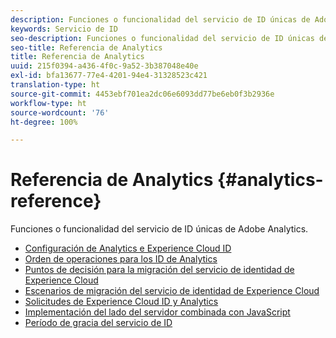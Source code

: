 ```yaml
---
description: Funciones o funcionalidad del servicio de ID únicas de Adobe Analytics.
keywords: Servicio de ID
seo-description: Funciones o funcionalidad del servicio de ID únicas de Adobe Analytics.
seo-title: Referencia de Analytics
title: Referencia de Analytics
uuid: 215f0394-a436-4f0c-9a52-3b387048e40e
exl-id: bfa13677-77e4-4201-94e4-31328523c421
translation-type: ht
source-git-commit: 4453ebf701ea2dc06e6093dd77be6eb0f3b2936e
workflow-type: ht
source-wordcount: '76'
ht-degree: 100%

---
```


# Referencia de Analytics {#analytics-reference}

Funciones o funcionalidad del servicio de ID únicas de Adobe Analytics.

+ [Configuración de Analytics e Experience Cloud ID](analytics-ids.md)
+ [Orden de operaciones para los ID de Analytics](analytics-order-of-operations.md)
+ [Puntos de decisión para la migración del servicio de identidad de Experience Cloud](migration-decisions.md)
+ [Escenarios de migración del servicio de identidad de Experience Cloud](migration-scenarios.md)
+ [Solicitudes de Experience Cloud ID y Analytics](legacy-analytics.md)
+ [Implementación del lado del servidor combinada con JavaScript](server-side.md)
+ [Período de gracia del servicio de ID](grace-period.md)
<!--+ [Data Collection CNAMEs and Cross-Domain Tracking](cname.md)-->
